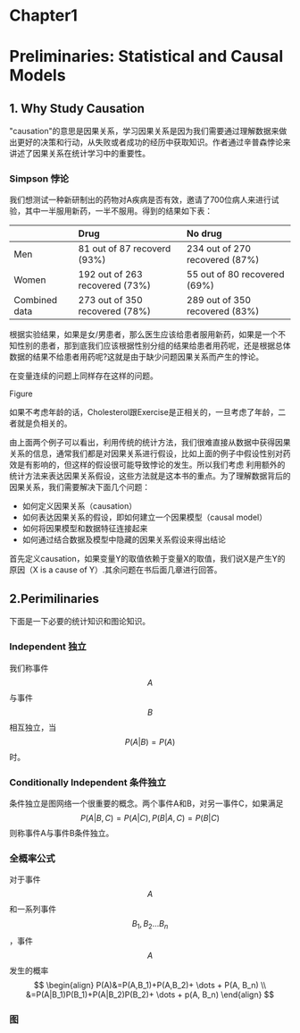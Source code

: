 # Chapter1

# Preliminaries: Statistical and Causal Models

## 1. Why Study Causation

"causation"的意思是因果关系，学习因果关系是因为我们需要通过理解数据来做出更好的决策和行动，从失败或者成功的经历中获取知识。作者通过辛普森悖论来讲述了因果关系在统计学习中的重要性。

### Simpson 悖论

我们想测试一种新研制出的药物对A疾病是否有效，邀请了700位病人来进行试验，其中一半服用新药，一半不服用。得到的结果如下表：

|  | Drug | No drug |
| :--- | :--- | :--- |
| Men | 81 out of 87 recoverd \(93%\) | 234 out of 270 recovered \(87%\) |
| Women | 192 out of 263 recovered \(73%\) | 55 out of 80 recovered \(69%\) |
| Combined data | 273 out of 350 recovered \(78%\) | 289 out of 350 recovered \(83%\) |

根据实验结果，如果是女/男患者，那么医生应该给患者服用新药，如果是一个不知性别的患者，那到底我们应该根据性别分组的结果给患者用药呢，还是根据总体数据的结果不给患者用药呢?这就是由于缺少问题因果关系而产生的悖论。

在变量连续的问题上同样存在这样的问题。

Figure

如果不考虑年龄的话，Cholesterol跟Exercise是正相关的，一旦考虑了年龄，二者就是负相关的。

由上面两个例子可以看出，利用传统的统计方法，我们很难直接从数据中获得因果关系的信息，通常我们都是对因果关系进行假设，比如上面的例子中假设性别对药效是有影响的，但这样的假设很可能导致悖论的发生。所以我们考虑 利用额外的统计方法来表达因果关系假设，这些方法就是这本书的重点。为了理解数据背后的因果关系，我们需要解决下面几个问题：

* 如何定义因果关系（causation）
* 如何表达因果关系的假设，即如何建立一个因果模型（causal model）
* 如何将因果模型和数据特征连接起来
* 如何通过结合数据及模型中隐藏的因果关系假设来得出结论

首先定义causation，如果变量Y的取值依赖于变量X的取值，我们说X是产生Y的原因（X is a cause of Y）.其余问题在书后面几章进行回答。

## 2.Perimilinaries

下面是一下必要的统计知识和图论知识。

### Independent 独立

我们称事件$$A$$与事件$$B$$相互独立，当$$P(A|B) = P(A)$$时。

### Conditionally Independent 条件独立

条件独立是图网络一个很重要的概念。两个事件A和B，对另一事件C，如果满足
$$
P(A|B, C) = P(A|C),P(B|A, C)=P(B|C)
$$
则称事件A与事件B条件独立。

### 全概率公式

对于事件$$A$$和一系列事件$$B_1,B_2 \dots B_n$$，事件$$A$$发生的概率
$$
\begin{align}
P(A)&=P(A,B_1)+P(A,B_2)+ \dots + P(A, B_n) \\
&=P(A|B_1)P(B_1)+P(A|B_2)P(B_2)+ \dots + p(A, B_n)
\end{align}
$$

### 图






